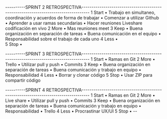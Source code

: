 ----------SPRINT 2 RETROSPECTIVA----------------------------------------------------------------------------------
1 Start
•	Trabajo en simultaneo, coordinación y acuerdos de forma de trabajar
•	Comenzar a utilizar Github
•	Aprender a usar ramas secundarias
•	Hacer reuniones Liveshare codificación en vivo
2 More
•	Mas reuniones meet
3 Keep
•	Buena organización en separación de tareas
•	Buena comunicación en el equipo
•	Responsabilidad sobre el trabajo de cada uno
4 Less
•	
5 Stop
•	

----------SPRINT 3 RETROSPECTIVA----------------------------------------------------------------------------------
1 Start
•	Ramas en Git
2 More
•	Trello
•   Utilizar pull y push
•   Commits
3 Keep
•	Buena organización en separación de tareas
•   Buena comunicación y trabajo en equipo
•   Responsabilidad
4 Less
•	Borrar y clonar código
5 Stop
•	Usar ZIP para compartir código


----------SPRINT 4 RETROSPECTIVA----------------------------------------------------------------------------------
1 Start
•	Ramas en Git
2 More
•	Live share
•   Utilizar pull y push
•   Commits
3 Keep
•	Buena organización en separación de tareas
•   Buena comunicación y trabajo en equipo
•   Responsabilidad
•   Trello
4 Less
•	Procrastinar UX/UI
5 Stop
•	--